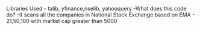 Libraries Used - talib, yfinance,nselib, yahooquery
  -What does this code do?
  -It scans all the companies in National Stock Exchange based on EMA - 21,50,100 with market cap greater than 5000
